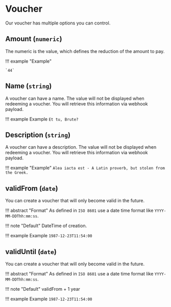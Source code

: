 # Voucher

Our voucher has multiple options you can control.

## Amount (`numeric`)

The numeric is the value, which defines the reduction of the amount to pay.

!!! example "Example"

    `44`

## Name (`string`)

A voucher can have a name. The value will not be displayed when redeeming a voucher.
You will retrieve this information via webhook payload.

!!! example Example
    `Et tu, Brute?`

## Description (`string`)

A voucher can have a description. The value will not be displayed when redeeming a voucher.
You will retrieve this information via webhook payload.

!!! example "Example"
    `Alea iacta est - A Latin proverb, but stolen from the Greek.`

## validFrom (`date`)

You can create a voucher that will only become valid in the future.

!!! abstract "Format"
    As defined in `ISO 8601` use a date time format like `YYYY-MM-DDThh:mm:ss`.

!!! note "Default"
    DateTime of creation.

!!! example Example
    `1987-12-23T11:54:00`


## validUntil (`date`)

You can create a voucher that will only become valid in the future.

!!! abstract "Format"
    As defined in `ISO 8601` use a date time format like `YYYY-MM-DDThh:mm:ss`.

!!! note "Default"
    validFrom + 1 year

!!! example Example
    `1987-12-23T11:54:00`


